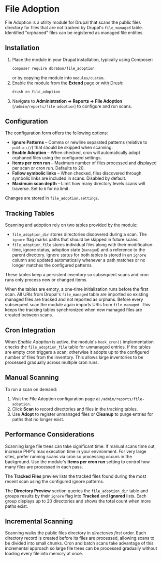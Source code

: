 # File Adoption

File Adoption is a utility module for Drupal that scans the public files directory
for files that are not tracked by Drupal's `file_managed` table. Identified
"orphaned" files can be registered as managed file entities.

## Installation

1. Place the module in your Drupal installation, typically using Composer:
   ```bash
   composer require dbrabon/file_adoption
   ```
   or by copying the module into `modules/custom`.
2. Enable the module from the **Extend** page or with Drush:
   ```bash
   drush en file_adoption
   ```
3. Navigate to **Administration → Reports → File Adoption** (`/admin/reports/file-adoption`)
   to configure and run scans.

## Configuration

The configuration form offers the following options:

- **Ignore Patterns** – Comma or newline separated patterns (relative to
  `public://`) that should be skipped when scanning.
- **Enable Adoption** – When checked, cron will automatically adopt orphaned
  files using the configured settings.
- **Items per cron run** – Maximum number of files processed and displayed per
  scan or cron run. Defaults to 20.
- **Follow symbolic links** – When checked, files discovered through symbolic
  links are included in scans. Disabled by default.
- **Maximum scan depth** – Limit how many directory levels scans will traverse.
  Set to `0` for no limit.

Changes are stored in `file_adoption.settings`.

## Tracking Tables

Scanning and adoption rely on two tables provided by the module:

- `file_adoption_dir` stores directories discovered during a scan.
  The `ignore` flag marks paths that should be skipped in future scans.
- `file_adoption_file` stores individual files along with their modification
  time, ignore status, adoption state (`managed`) and a reference to the parent
  directory.
  Ignore status for both tables is stored in an `ignore` column and updated
  automatically whenever a path matches or no longer matches the configured
  patterns.

These tables keep a persistent inventory so subsequent scans and cron runs only
process new or changed items.

When the tables are empty, a one-time initialization runs before the first scan.
All URIs from Drupal's `file_managed` table are imported so existing managed
files are tracked and not reported as orphans.
Before every subsequent scan the module again imports URIs from
`file_managed`. This keeps the tracking tables synchronized when new managed
files are created between scans.

## Cron Integration

When *Enable Adoption* is active, the module's `hook_cron()` implementation
checks the `file_adoption_file` table for unmanaged entries. If the tables are
empty cron triggers a scan; otherwise it adopts up to the configured number of
files from the inventory. This allows large inventories to be processed
gradually across multiple cron runs.

## Manual Scanning

To run a scan on demand:

1. Visit the File Adoption configuration page at `/admin/reports/file-adoption`.
2. Click **Scan** to record directories and files in the tracking tables.
3. Use **Adopt** to register unmanaged files or **Cleanup** to purge entries for
   paths that no longer exist.

## Performance Considerations

Scanning large file trees can take significant time. If manual scans time out,
increase PHP's max execution time in your environment. For very large sites,
prefer running scans via cron so processing occurs in the background. Use the
module's **Items per cron run** setting to control how many files are processed
in each pass.

The **Tracked Files** preview lists the tracked files found during the most
recent scan using the configured ignore patterns.

The **Directory Preview** section queries the `file_adoption_dir` table and
groups results by their `ignore` flag into **Tracked** and **Ignored** lists.
Each group displays up to 20 directories and shows the total count when more
paths exist.

## Incremental Scanning

Scanning walks the public files directory in *directories first* order. Each
directory record is created before its files are processed, allowing scans to be
divided into small chunks. Cron and batch scans take advantage of this
incremental approach so large file trees can be processed gradually without
loading every file into memory at once.

